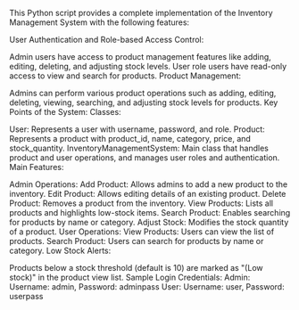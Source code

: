 This Python script provides a complete implementation of the Inventory Management System with the following features:

User Authentication and Role-based Access Control:

Admin users have access to product management features like adding, editing, deleting, and adjusting stock levels.
User role users have read-only access to view and search for products.
Product Management:

Admins can perform various product operations such as adding, editing, deleting, viewing, searching, and adjusting stock levels for products.
Key Points of the System:
Classes:

User: Represents a user with username, password, and role.
Product: Represents a product with product_id, name, category, price, and stock_quantity.
InventoryManagementSystem: Main class that handles product and user operations, and manages user roles and authentication.
Main Features:

Admin Operations:
Add Product: Allows admins to add a new product to the inventory.
Edit Product: Allows editing details of an existing product.
Delete Product: Removes a product from the inventory.
View Products: Lists all products and highlights low-stock items.
Search Product: Enables searching for products by name or category.
Adjust Stock: Modifies the stock quantity of a product.
User Operations:
View Products: Users can view the list of products.
Search Product: Users can search for products by name or category.
Low Stock Alerts:

Products below a stock threshold (default is 10) are marked as "(Low stock)" in the product view list.
Sample Login Credentials:
Admin: Username: admin, Password: adminpass
User: Username: user, Password: userpass
